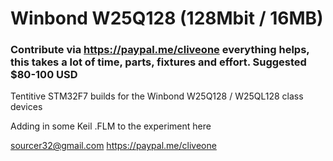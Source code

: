 # Winbond W25Q128 (128Mbit / 16MB)
### Contribute via   https://paypal.me/cliveone  everything helps, this takes a lot of time, parts, fixtures and effort. Suggested $80-100 USD

Tentitive STM32F7 builds for the Winbond W25Q128 / W25QL128 class devices

Adding in some Keil .FLM to the experiment here

 sourcer32@gmail.com
 https://paypal.me/cliveone
